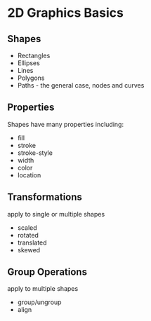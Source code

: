 # 2D Graphics Basics


## Shapes
* Rectangles
* Ellipses
* Lines
* Polygons
* Paths - the general case, nodes and curves


## Properties
Shapes have many properties including:

* fill
* stroke 
* stroke-style
* width
* color
* location


## Transformations
apply to single or multiple shapes

* scaled
* rotated
* translated
* skewed


## Group Operations
apply to multiple shapes

* group/ungroup
* align 
